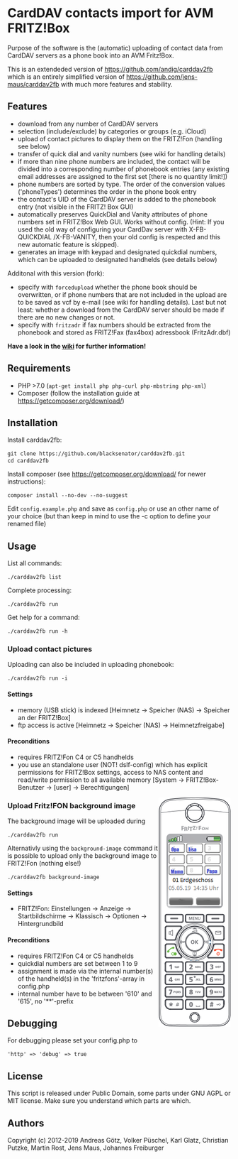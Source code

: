 # CardDAV contacts import for AVM FRITZ!Box

Purpose of the software is the (automatic) uploading of contact data from CardDAV servers as a phone book into an AVM Fritz!Box.

This is an extendeded version of https://github.com/andig/carddav2fb which is an entirely simplified version of https://github.com/jens-maus/carddav2fb with much more features and stability.

## Features

  * download from any number of CardDAV servers
  * selection (include/exclude) by categories or groups (e.g. iCloud)
  * upload of contact pictures to display them on the FRITZ!Fon (handling see below)
  * transfer of quick dial and vanity numbers (see wiki for handling details)
  * if more than nine phone numbers are included, the contact will be divided into a corresponding number of phonebook entries (any existing email addresses are assigned to the first set [there is no quantity limit!])
  * phone numbers are sorted by type. The order of the conversion values ('phoneTypes') determines the order in the phone book entry
  * the contact's UID of the CardDAV server is added to the phonebook entry (not visible in the FRITZ! Box GUI)
  * automatically preserves QuickDial and Vanity attributes of phone numbers
    set in FRITZ!Box Web GUI. Works without config. (Hint: If you used the
    old way of configuring your CardDav server with X-FB-QUICKDIAL /X-FB-VANITY, then your old config is respected and this new automatic feature is skipped).
  * generates an image with keypad and designated quickdial numbers, which can be uploaded to designated handhelds (see details below)

  Additonal with this version (fork):
  * specify with `forcedupload` whether the phone book should be overwritten, or if phone numbers that are not included in the upload are to be saved as vcf by e-mail (see wiki for handling details). Last but not least: whether a download from the CardDAV server should be made if there are no new changes or not.
  * specify with `fritzadr` if fax numbers should be extracted from the phonebook and stored as FRITZ!Fax (fax4box) adressbook (FritzAdr.dbf)

**Have a look in the [wiki](https://github.com/BlackSenator/carddav2fb/wiki) for further information!**

## Requirements

  * PHP >7.0 (`apt-get install php php-curl php-mbstring php-xml`)
  * Composer (follow the installation guide at https://getcomposer.org/download/)

## Installation

Install carddav2fb:

    git clone https://github.com/blacksenator/carddav2fb.git
    cd carddav2fb

Install composer (see https://getcomposer.org/download/ for newer instructions):

    composer install --no-dev --no-suggest

Edit `config.example.php` and save as `config.php` or use an other name of your choice (but than keep in mind to use the -c option to define your renamed file)

## Usage

List all commands:

    ./carddav2fb list

Complete processing:

    ./carddav2fb run

Get help for a command:

    ./carddav2fb run -h

### Upload contact pictures

Uploading can also be included in uploading phonebook:

    ./carddav2fb run -i

#### Settings

  * memory (USB stick) is indexed [Heimnetz -> Speicher (NAS) -> Speicher an der FRITZ!Box]
  * ftp access is active [Heimnetz -> Speicher (NAS) -> Heimnetzfreigabe]

#### Preconditions

  * requires FRITZ!Fon C4 or C5 handhelds
  * you use an standalone user (NOT! dslf-config) which has explicit permissions for FRITZ!Box settings, access to NAS content and read/write permission to all available memory [System -> FRITZ!Box-Benutzer -> [user] -> Berechtigungen]

<img align="right" src="assets/fritzfon.png"/>

### Upload Fritz!FON background image

The background image will be uploaded during

    ./carddav2fb run

Alternativly using the `background-image` command it is possible to upload only the background image to FRITZ!Fon (nothing else!)

    ./carddav2fb background-image

#### Settings

  * FRITZ!Fon: Einstellungen -> Anzeige -> Startbildschirme -> Klassisch -> Optionen -> Hintergrundbild

#### Preconditions

  * requires FRITZ!Fon C4 or C5 handhelds
  * quickdial numbers are set between 1 to 9
  * assignment is made via the internal number(s) of the handheld(s) in the 'fritzfons'-array in config.php
  * internal number have to be between '610' and '615', no '**'-prefix

## Debugging

For debugging please set your config.php to

    'http' => 'debug' => true

## License
This script is released under Public Domain, some parts under GNU AGPL or MIT license. Make sure you understand which parts are which.

## Authors
Copyright (c) 2012-2019 Andreas Götz, Volker Püschel, Karl Glatz, Christian Putzke, Martin Rost, Jens Maus, Johannes Freiburger